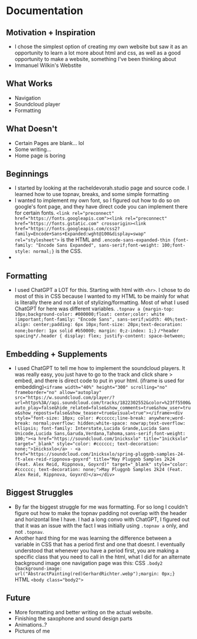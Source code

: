 # Documentation

## Motivation + Inspiration
- I chose the simplest option of creating my own website but saw it as an opportunity to learn a lot more about html and css, as well as a good opportunity to make a website, something I've been thinking about
- Immanuel Wilkin's Webstite

## What Works
- Navigation
- Soundcloud player
- Formatting

## What Doesn't
- Certain Pages are blank... lol
- Some writing...
- Home page is boring
## Beginnings
- I started by looking at the racheldevorah.studio page and source code. I learned how to use topnav, breaks, and some simple formatting
- I wanted to implement my own font, so I figured out how to do so on google's font page, and they have direct code you can implement there for certain fonts. `<link rel="preconnect" href="https://fonts.googleapis.com"><link rel="preconnect" href="https://fonts.gstatic.com" crossorigin><link       href="https://fonts.googleapis.com/css2?family=Encode+Sans+Expanded:wght@100&display=swap" rel="stylesheet">` is the HTML and `.encode-sans-expanded-thin {font-family: "Encode Sans Expanded", sans-serif;font-weight: 100;font-style: normal;}` is the CSS.
- 

## Formatting
- I used ChatGPT a LOT for this. Starting with html with `<hr>`. I chose to do most of this in CSS because I wanted to my HTML to be mainly for what is literally there and not a lot of stylizing/formatting. Most of what I used ChatGPT for here was different variables. `.topnav a {margin-top: 10px;background-color: #000000;float: center;color: white !important;font-family: "Encode Sans", sans-serif;width: 40%;text-align: center;padding: 6px 10px;font-size: 20px;text-decoration: none;border: 1px solid #b50000; margin: 0;z-index: 1;}`
	`/*header spacing*/.header {
	display: flex;
	justify-content: space-between;`
## Embedding + Supplements
- I used ChatGPT to tell me how to implement the soundcloud players. It was really easy, you just have to go to the track and click share > embed, and there is direct code to put in your html. (iframe is used for embedding)`<iframe width="40%" height="300" scrolling="no" frameborder="no" allow="autoplay" src="https://w.soundcloud.com/player/?url=https%3A//api.soundcloud.com/tracks/1822302552&color=%23ff5500&auto_play=false&hide_related=false&show_comments=true&show_user=true&show_reposts=false&show_teaser=true&visual=true"></iframe><div style="font-size: 10px; color: #cccccc;line-break: anywhere;word-break: normal;overflow: hidden;white-space: nowrap;text-overflow: ellipsis; font-family: Interstate,Lucida Grande,Lucida Sans Unicode,Lucida Sans,Garuda,Verdana,Tahoma,sans-serif;font-weight: 100;"><a href="https://soundcloud.com/1nicksxlo" title="1nicksxlo" target="_blank" style="color: #cccccc; text-decoration: none;">1nicksxlo</a> · <a href="https://soundcloud.com/1nicksxlo/spring-pluggnb-samples-24-ft-alex-reid-rippnova-goyxrd" title="May Pluggnb Samples 2k24 (Feat. Alex Reid, Rippnova, Goyxrd)" target="_blank" style="color: #cccccc; text-decoration: none;">May Pluggnb Samples 2k24 (Feat. Alex Reid, Rippnova, Goyxrd)</a></div>`

## Biggest Struggles
- By far the biggest struggle for me was formatting. For so long I couldn't figure out how to make the topnav padding not overlap with the header and horizontal line I have. I had a long convo with ChatGPT, I figured out that it was an issue with the fact I was initially using `.topnav a` only, and not `.topnav`.
- Another hard thing for me was learning the difference between a variable in CSS that has a period first and one that doesnt. I eventually understood that whenever you have a period first, you are making a specific class that you need to call in the html, what I did for an alternate background image one navigation page was this: CSS `.body2 {background-image: url("AbstractPainting(red)GerhardRichter.webp");margin: 0px;}` HTML `<body class="body2">`
	
## Future
- More formatting and better writing on the actual website.
- Finishing the saxophone and sound design parts
- Animations..?
- Pictures of me
